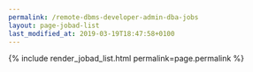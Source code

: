 ```yaml
---
permalink: /remote-dbms-developer-admin-dba-jobs
layout: page-jobad-list
last_modified_at: 2019-03-19T18:47:58+0100
---
```

{% include render_jobad_list.html permalink=page.permalink %}
